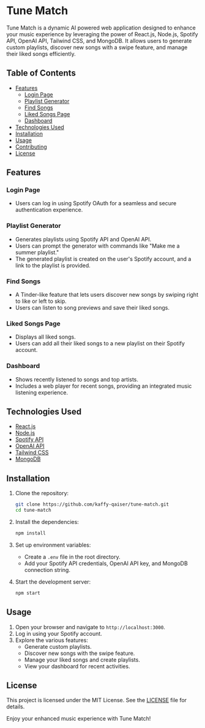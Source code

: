 # Tune Match



Tune Match is a dynamic AI powered web application designed to enhance your music experience by leveraging the power of React.js, Node.js, Spotify API, OpenAI API, Tailwind CSS, and MongoDB. It allows users to generate custom playlists, discover new songs with a swipe feature, and manage their liked songs efficiently.

## Table of Contents
- [Features](#features)
    - [Login Page](#login-page)
    - [Playlist Generator](#playlist-generator)
    - [Find Songs](#find-songs)
    - [Liked Songs Page](#liked-songs-page)
    - [Dashboard](#dashboard)
- [Technologies Used](#technologies-used)
- [Installation](#installation)
- [Usage](#usage)
- [Contributing](#contributing)
- [License](#license)

## Features

### Login Page
- Users can log in using Spotify OAuth for a seamless and secure authentication experience.


### Playlist Generator
- Generates playlists using Spotify API and OpenAI API.
- Users can prompt the generator with commands like "Make me a summer playlist."
- The generated playlist is created on the user's Spotify account, and a link to the playlist is provided.

### Find Songs
- A Tinder-like feature that lets users discover new songs by swiping right to like or left to skip.
- Users can listen to song previews and save their liked songs.

### Liked Songs Page
- Displays all liked songs.
- Users can add all their liked songs to a new playlist on their Spotify account.

### Dashboard
- Shows recently listened to songs and top artists.
- Includes a web player for recent songs, providing an integrated music listening experience.

## Technologies Used
- [React.js](https://reactjs.org/)
- [Node.js](https://nodejs.org/)
- [Spotify API](https://developer.spotify.com/documentation/web-api/)
- [OpenAI API](https://beta.openai.com/)
- [Tailwind CSS](https://tailwindcss.com/)
- [MongoDB](https://www.mongodb.com/)

## Installation
1. Clone the repository:
   ```bash
   git clone https://github.com/kaffy-qaiser/tune-match.git
   cd tune-match
   ```

2. Install the dependencies:
   ```bash
   npm install
   ```

3. Set up environment variables:
    - Create a `.env` file in the root directory.
    - Add your Spotify API credentials, OpenAI API key, and MongoDB connection string.

4. Start the development server:
   ```bash
   npm start
   ```

## Usage
1. Open your browser and navigate to `http://localhost:3000`.
2. Log in using your Spotify account.
3. Explore the various features:
    - Generate custom playlists.
    - Discover new songs with the swipe feature.
    - Manage your liked songs and create playlists.
    - View your dashboard for recent activities.

## License
This project is licensed under the MIT License. See the [LICENSE](LICENSE) file for details.

Enjoy your enhanced music experience with Tune Match!
